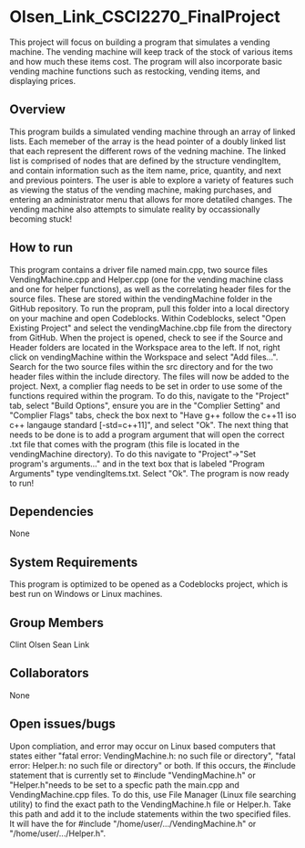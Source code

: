 # Olsen_Link_CSCI2270_FinalProject
This project will focus on building a program that simulates a vending machine.
The vending machine will keep track of the stock of various items and how much these items cost.
The program will also incorporate basic vending machine functions such as restocking, vending items, and displaying prices. 

## Overview
This program builds a simulated vending machine through an array of linked lists. Each memeber of the array is the head pointer of a doubly linked list that each represent the different rows of the vedning machine. The linked list is comprised of nodes that are defined by the structure vendingItem, and contain information such as the item name, price, quantity, and next and previous pointers. The user is able to explore a variety of features such as viewing the status of the vending machine, making purchases, and entering an administrator menu that allows for more detatiled changes. The vending machine also attempts to simulate reality by occassionally becoming stuck!

## How to run
This program contains a driver file named main.cpp, two source files VendingMachine.cpp and Helper.cpp (one for the vending machine class and one for helper functions), as well as the correlating header files for the source files. These are stored within the vendingMachine folder in the GitHub repository. To run the propram, pull this folder into a local directory on your machine and open Codeblocks. Within Codeblocks, select "Open Existing Project" and select the vendingMachine.cbp file from the directory from GitHub. When the project is opened, check to see if the Source and Header folders are located in the Workspace area to the left. If not, right click on vendingMachine within the Workspace and select "Add files...". Search for the two source files within the src directory and for the two header files within the include directory. The files will now be added to the project. Next, a complier flag needs to be set in order to use some of the functions required within the program. To do this, navigate to the "Project" tab, select "Build Options", ensure you are in the "Complier Setting" and "Complier Flags" tabs, check the box next to "Have g++ follow the c++11 iso c++ langauge standard [-std=c++11]", and select "Ok". The next thing that needs to be done is to add a program argument that will open the correct .txt file that comes with the program (this file is located in the vendingMachine directory). To do this navigate to "Project"->"Set program's arguments..." and in the text box that is labeled "Program Arguments" type vendingItems.txt. Select "Ok". The program is now ready to run!

## Dependencies
None

## System Requirements
This program is optimized to be opened as a Codeblocks project, which is best run on Windows or Linux machines.

## Group Members
Clint Olsen
Sean Link

## Collaborators
None

## Open issues/bugs
Upon compliation, and error may occur on Linux based computers that states either "fatal error: VendingMachine.h: no such file or directory", "fatal error: Helper.h: no such file or directory" or both. If this occurs, the #include statement that is currently set to #include "VendingMachine.h" or "Helper.h"needs to be set to a specfic path the main.cpp and VendingMachine.cpp files. To do this, use File Manager (Linux file searching utility) to find the exact path to the VendingMachine.h file or Helper.h. Take this path and add it to the include statements within the two specified files. It will have the for #include "/home/user/.../VendingMachine.h" or  "/home/user/.../Helper.h".

